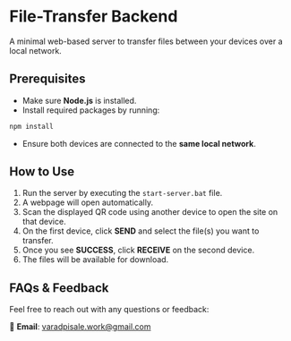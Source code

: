 # File-Transfer Backend

A minimal web-based server to transfer files between your devices over a local network.

## Prerequisites

- Make sure **Node.js** is installed.
- Install required packages by running:

```bash
npm install
```

- Ensure both devices are connected to the **same local network**.

## How to Use

1. Run the server by executing the `start-server.bat` file.
2. A webpage will open automatically.
3. Scan the displayed QR code using another device to open the site on that device.
4. On the first device, click **SEND** and select the file(s) you want to transfer.
5. Once you see **SUCCESS**, click **RECEIVE** on the second device.
6. The files will be available for download.

## FAQs & Feedback

Feel free to reach out with any questions or feedback:

📧 **Email**: [varadpisale.work@gmail.com](mailto:varadpisale.work@gmail.com)

